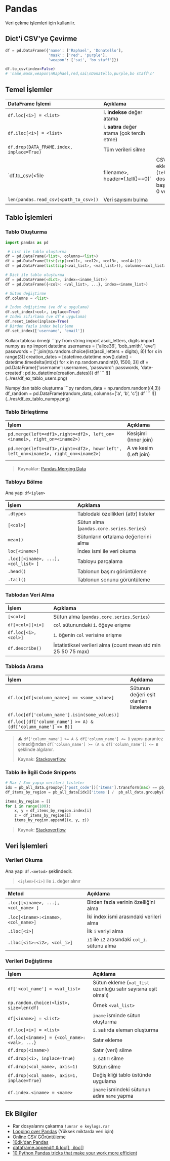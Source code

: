 # Pandas

Veri çekme işlemleri için kullanılır.

## Dict'i CSV'ye Çevirme

```python
df = pd.DataFrame({'name': ['Raphael', 'Donatello'],
                   'mask': ['red', 'purple'],
                   'weapon': ['sai', 'bo staff']})

df.to_csv(index=False)
# 'name,mask,weapon\nRaphael,red,sai\nDonatello,purple,bo staff\n'
```

## Temel İşlemler

| DataFrame İşlemi | Açıklama |  |
| :--- | :--- | :--- |
| `df.loc[<i>] = <list>` | i. **indekse** değer atama |  |
| `df.iloc[<i>] = <list>` | i. **satıra** değer atama \(çok tercih etme\) |  |
| `df.drop(DATA_FRAME.index, inplace=True)` | Tüm verileri silme |  |
| \`df.to\_csv\(&lt;file | filename&gt;, header=f.tell\(\)==0\)\` | CSV'ye ekleme \(`tell` dosyanın başı ise 0 verir\) |
| `len(pandas.read_csv(<path_to_csv>))` | Veri sayısını bulma |  |

## Tablo İşlemleri

### Tablo Oluşturma

```python
import pandas as pd

 # List ile tablo oluşturma
df = pd.DataFrame(<list>, columns=<list>)
df = pd.DataFrame(list(zip(<col1>, <col2>, <col3>, <col4>)))
df = pd.DataFrame(list(zip(<val_list>, <val_list>)), columns=<col_list>, index = <iname_list>) #

# Dict ile tablo oluşturma
df = pd.DataFrame(<dict>, index=<iname_list>)
df = pd.DataFrame({<col>: <val_list>, ...}, index=<iname_list>)

# Sütun değiştirme
df.columns = <list>

# Index değiştirme (ve df'e uygulama)
df.set_index(<col>, inplace=True)
# Index sıfırlama (ve df'e uygulama)
df.reset_index(inplace=True)
# Birden fazla index belirleme
df.set_index(['username', 'email'])
```

Kullacı tablosu örneği \`\`\`py from string import ascii\_letters, digits import numpy as np import datetime usernames = \['alice36', 'bob\_smith', 'eve'\] passwords = \[''.join\(np.random.choice\(list\(ascii\_letters + digits\), 8\)\) for x in range\(3\)\] creation\_dates = \[datetime.datetime.now\(\).date\(\) - datetime.timedelta\(int\(x\)\) for x in np.random.randint\(0, 1500, 3\)\] df = pd.DataFrame\({'username': usernames, 'password': passwords, 'date-created': pd.to\_datetime\(creation\_dates\)}\) df \`\`\` !\[\]\(../res/df\_ex\_tablo\_users.png\)

Numpy'dan tablo oluşturma \`\`\`py random\_data = np.random.random\(\(4,3\)\) df\_random = pd.DataFrame\(random\_data, columns=\['a', 'b', 'c'\]\) df \`\`\` !\[\]\(../res/df\_ex\_tablo\_numpy.png\)

### Tablo Birleştirme

| İşlem | Açıklama |
| :--- | :--- |
| `pd.merge(left=<df1>,right=<df2>, left_on=<iname1>, right_on=<iname2>)` | Kesişimi \(Inner join\) |
| `pd.merge(left=<df1>,right=<df2>, how='left', left_on=<iname1>, right_on=<iname2>)` | A ve kesim \(Left join\) |
|  |  |

> Kaynaklar: [Pandas Merging Data](https://datacarpentry.org/python-ecology-lesson/05-merging-data/index.html)

### Tabloyu Bölme

Ana yapı `df<işlem>`

| İşlem | Açıklama |
| :--- | :--- |
| `.dtypes` | Tablodaki özellikleri \(attr\) listeler |
| `[<col>]` | Sütun alma \(`pandas.core.series.Series`\) |
| `mean()` | Sütunların ortalama değerlerini alma |
| `loc[<iname>]` | İndex ismi ile veri okuma |
| `.loc[[<iname>, ...], <col_list> ]` | Tabloyu parçalama |
| `.head()` | Tablonun başını görüntüleme |
| `.tail()` | Tablonun sonunu görüntüleme |

### Tablodan Veri Alma

| İşlem | Açıklama |
| :--- | :--- |
| `[<col>]` | Sütun alma \(`pandas.core.series.Series`\) |
| `df[<col>][<i>]` | `col` sütunundaki `i`. öğeye erişme |
| `df.loc[<i>, <col>]` | `i`. öğenin `col` verisine erişme |
| `df.describe()` | İstatistiksel verileri alma \(count mean std min 25 50 75 max\) |

### Tabloda Arama

| İşlem | Açıklama |
| :--- | :--- |
| `df.loc[df[<column_name>] == <some_value>]` | Sütunun değeri eşit olanları listeleme |
| `df.loc[df['column_name'].isin(some_values)]` |  |
| `df.loc[(df['column_name'] >= A) & (df['column_name'] <= B)]` |  |

> ⚠ `df['column_name'] >= A & df['column_name'] <= B` yapısı parantez olmadığından `df['column_name'] >= (A & df['column_name']) <= B` şeklinde algılanır.
>
> Kaynak: [Stackoverflow](https://stackoverflow.com/a/17071908/9770490)

### Tablo ile İlgili Code Snippets

```python
# Max / Sum yapıp verileri listeler
idx = pb_all_data.groupby(['post_code'])['items'].transform(max) == pb_all_data['items']
df_items_by_region = pb_all_data[idx]['items'] /  pb_all_data.groupby('post_code').sum()['items']

items_by_region = []
for i in range(100):
    x, y = df_items_by_region.index[i]
    z = df_items_by_region[i]
    items_by_region.append((x, y, z))
```

> Kaynak: [Stackoverflow](https://stackoverflow.com/a/15705958/9770490)

## Veri İşlemleri

### Verileri Okuma

Ana yapı `df.<metod>` şeklindedir.

> `<işlem>[<i>]` ile `i`. değer alınır

| Metod | Açıklama |
| :--- | :--- |
| `.loc[[<iname>, ...], <col_name> ]` | Birden fazla verinin özelliğini alma |
| `.loc[<iname>:<iname>, <col_name>]` | İki index ismi arasındaki verileri alma |
| `.iloc[<i>]` | İlk `i` veriyi alma |
| `.iloc[<i1>:<i2>, <col_i>]` | `i1` ile `i2` arasındaki `col_i`. sütunu alma |

### Verileri Değiştirme

| İşlem | Açıklama |
| :--- | :--- |
| `df['<col_name'] = <val_list>` | Sütun ekleme \(`val_list` uzunluğu satır sayısına eşit olmalı\) |
| `np.random.choice(<list>, size=len(df)` | Örnek `<val_list>` |
| `df[<iname>] = <list>` | `iname` isminde sütun oluşturma |
| `df.loc[<i>] = <list>` | `i`. satırda eleman oluşturma |
| `df.loc[<iname>] = {<col_name>: <val>, ...}` | Satır ekleme |
| `df.drop(<iname>)` | Satır \(veri\) silme |
| `df.drop(<i>, inplace=True)` | `i`. satırı silme |
| `df.drop(<col_name>, axis=1)` | Sütun silme |
| `df.drop(<col_name>, axis=1, inplace=True)` | Değişikliği tablo üstünde uygulama |
| `df.index.<iname> = <name>` | `iname` ismindeki sütunun adını `name` yapma |

## Ek Bilgiler

* Rar dosyalarını çakarma `!unrar e keylogs.rar`
* [Looping over Pandas](https://www.polymorphe.org/index.php/looping-over-pandas-data-mkd) \(Yüksek miktarda veri için\)
* [Online CSV GÖrüntüleme](http://www.convertcsv.com/csv-viewer-editor.htm)
* [10dk'dan Pandas](https://pandas.pydata.org/pandas-docs/stable/getting_started/10min.html)
* [dataframe.append\(\) & loc\[\] , iloc\[\]](https://thispointer.com/python-pandas-how-to-add-rows-in-a-dataframe-using-dataframe-append-loc-iloc/)
* [10 Python Pandas tricks that make your work more efficient](https://towardsdatascience.com/10-python-pandas-tricks-that-make-your-work-more-efficient-2e8e483808ba)


